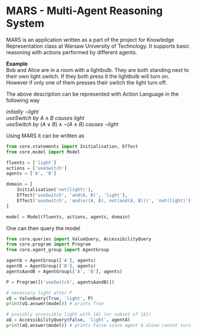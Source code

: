 # MARS - Multi-Agent Reasoning System

MARS is an application written as a part of the project for Knowledge Representation class at Warsaw University of Technology. It supports basic reasoning with actions performed by different agents.

**Example**\
Bob and Alice are in a room with a lightbulb. They are both standing next to their own light switch. If they both press it the lightbulb will turn on. However if only one of them presses their switch the light turn off.

The above description can be represented with Action Language in the following way

$initially\ \neg light$\
$useSwitch\ by\ A\wedge B\ causes\ light$\
$useSwitch\ by\ (A\vee B)\wedge\neg(A\wedge B)\ causes\ \neg light$

Using MARS it can be written as

```py
from core.statements import Initialisation, Effect
from core.model import Model

fluents = ['light']
actions = ['useSwitch']
agents = ['A', 'B']

domain = [
    Initialisation('not(light)'),
    Effect('useSwitch', 'and(A, B)', 'light'),
    Effect('useSwitch', 'and(or(A, B), not(and(A, B)))', 'not(light)'),
]

model = Model(fluents, actions, agents, domain)
```

One can then query the model

```py
from core.queries import ValueQuery, AccessibilityQuery
from core.program import Program
from core.agent_group import AgentGroup

agentA = AgentGroup(['A'], agents)
agentB = AgentGroup(['B'], agents)
agentsAandB = AgentGroup(['A', 'B'], agents)

P = Program([('useSwitch', agentsAandB)])

# necessary light after P
vQ = ValueQuery(True, 'light', P)
print(vQ.answer(model)) # prints True

# possibly accessible light with {A} (or subset of {A})
aQ = AccessibilityQuery(False, 'light', agentA)
print(aQ.answer(model)) # prints False since agent A alone cannot turn on the light
```